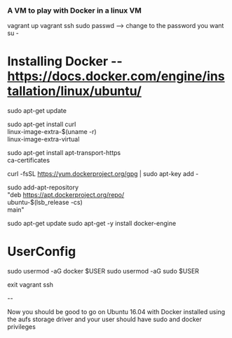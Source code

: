 <h3>A VM to play with Docker in a linux VM</h3>

vagrant up
vagrant ssh
sudo passwd  --> change to the password you want
su -

# Installing Docker -- https://docs.docker.com/engine/installation/linux/ubuntu/
sudo apt-get update

sudo apt-get install curl \
  linux-image-extra-$(uname -r) \
  linux-image-extra-virtual

sudo apt-get install apt-transport-https \
                         ca-certificates

curl -fsSL https://yum.dockerproject.org/gpg | sudo apt-key add -

sudo add-apt-repository \
       "deb https://apt.dockerproject.org/repo/ \
       ubuntu-$(lsb_release -cs) \
       main"

sudo apt-get update
sudo apt-get -y install docker-engine

# UserConfig
sudo usermod -aG docker $USER
sudo usermod -aG sudo $USER

exit
vagrant ssh

--

Now you should be good to go on Ubuntu 16.04 with Docker installed using the aufs storage driver
and your user should have sudo and docker privileges
